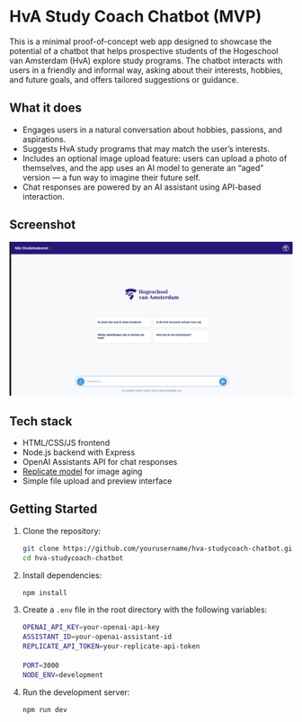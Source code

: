 # HvA Study Coach Chatbot (MVP)

This is a minimal proof-of-concept web app designed to showcase the potential of a chatbot that helps prospective students of the Hogeschool van Amsterdam (HvA) explore study programs. The chatbot interacts with users in a friendly and informal way, asking about their interests, hobbies, and future goals, and offers tailored suggestions or guidance.

## What it does

- Engages users in a natural conversation about hobbies, passions, and aspirations.
- Suggests HvA study programs that may match the user’s interests.
- Includes an optional image upload feature: users can upload a photo of themselves, and the app uses an AI model to generate an “aged” version — a fun way to imagine their future self.
- Chat responses are powered by an AI assistant using API-based interaction.

## Screenshot

![Screenshot of the chat interface](studiecoach.png)

## Tech stack

- HTML/CSS/JS frontend
- Node.js backend with Express
- OpenAI Assistants API for chat responses
- [Replicate model](https://replicate.com/yuval-alaluf/sam) for image aging
- Simple file upload and preview interface

## Getting Started

1. Clone the repository:
   ```bash
   git clone https://github.com/yourusername/hva-studycoach-chatbot.git
   cd hva-studycoach-chatbot
   ```
2. Install dependencies:
   ```bash
   npm install
   ```
3. Create a `.env` file in the root directory with the following variables:
   ```bash
   OPENAI_API_KEY=your-openai-api-key
   ASSISTANT_ID=your-openai-assistant-id
   REPLICATE_API_TOKEN=your-replicate-api-token

   PORT=3000
   NODE_ENV=development
   ```
4. Run the development server:
   ```bash
   npm run dev
   ```

